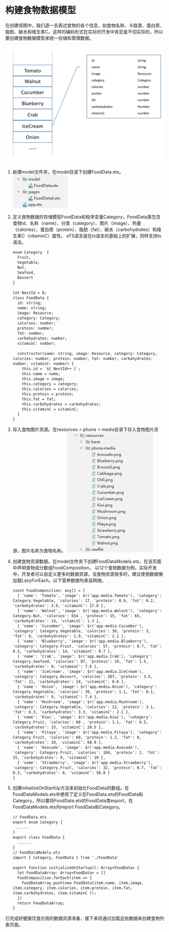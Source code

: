 # 构建食物数据模型

在创建视图中，我们逐一去表述食物的各个信息，如食物名称、卡路里、蛋白质、脂肪、碳水和维生素C。这样的编码形式在实际的开发中肯定是不切实际的，所以要创建食物数据模型来统一存储和管理数据。


![zh-cn_image_0000001215433095](figures/zh-cn_image_0000001215433095.png)


1. 新建model文件夹，在model目录下创建FoodData.ets。
   ![zh-cn_image_0000001195119619](figures/zh-cn_image_0000001195119619.png)

2. 定义食物数据的存储模型FoodData和枚举变量Category，FoodData类包含食物id、名称（name）、分类（category）、图片（image）、热量（calories）、蛋白质（protein）、脂肪（fat）、碳水（carbohydrates）和维生素C（vitaminC）属性。
   eTS语言是在ts语言的基础上的扩展，同样支持ts语法。

   ```
   enum Category  {
     Fruit,
     Vegetable,
     Nut,
     Seafood,
     Dessert
   }
   
   let NextId = 0;
   class FoodData {
     id: string;
     name: string;
     image: Resource;
     category: Category;
     calories: number;
     protein: number;
     fat: number;
     carbohydrates: number;
     vitaminC: number;
   
     constructor(name: string, image: Resource, category: Category, calories: number, protein: number, fat: number, carbohydrates: number, vitaminC: number) {
       this.id = `${ NextId++ }`;
       this.name = name;
       this.image = image;
       this.category = category;
       this.calories = calories;
       this.protein = protein;
       this.fat = fat;
       this.carbohydrates = carbohydrates;
       this.vitaminC = vitaminC;
     }
   }
   ```

3. 存入食物图片资源。在resources &gt; phone &gt; media目录下存入食物图片资源，图片名称为食物名称。
   ![zh-cn_image_0000001195117633](figures/zh-cn_image_0000001195117633.png)

4. 创建食物资源数据。在model文件夹下创建FoodDataModels.ets，在该页面中声明食物成分数组FoodComposition。
   以12个食物数据为例，实际开发中，开发者可以自定义更多的数据资源，当食物资源很多时，建议使用数据懒加载LazyForEach。以下营养数据均来自网络。

   ```
   const FoodComposition: any[] = [
     { 'name': 'Tomato', 'image': $r('app.media.Tomato'), 'category': Category.Vegetable, 'calories': 17, 'protein': 0.9, 'fat': 0.2, 'carbohydrates': 3.9, 'vitaminC': 17.8 },
     { 'name': 'Walnut', 'image': $r('app.media.Walnut'), 'category': Category.Nut, 'calories': 654 , 'protein': 15, 'fat': 65, 'carbohydrates': 14, 'vitaminC': 1.3 },
     { 'name': 'Cucumber', 'image': $r('app.media.Cucumber'), 'category': Category.Vegetable, 'calories': 30, 'protein': 3, 'fat': 0, 'carbohydrates': 1.9, 'vitaminC': 2.1 },
     { 'name': 'Blueberry', 'image': $r('app.media.Blueberry'), 'category': Category.Fruit, 'calories': 57, 'protein': 0.7, 'fat': 0.3, 'carbohydrates': 14, 'vitaminC': 9.7 },
     { 'name': 'Crab', 'image': $r('app.media.Crab'), 'category': Category.Seafood, 'calories': 97, 'protein': 19, 'fat': 1.5, 'carbohydrates': 0, 'vitaminC': 7.6 },
     { 'name': 'IceCream', 'image': $r('app.media.IceCream'), 'category': Category.Dessert, 'calories': 207, 'protein': 3.5, 'fat': 11, 'carbohydrates': 24, 'vitaminC': 0.6 },
     { 'name': 'Onion', 'image': $r('app.media.Onion'), 'category': Category.Vegetable, 'calories': 39, 'protein': 1.1, 'fat': 0.1, 'carbohydrates': 9, 'vitaminC': 7.4 },
     { 'name': 'Mushroom', 'image': $r('app.media.Mushroom'), 'category': Category.Vegetable, 'calories': 22, 'protein': 3.1, 'fat': 0.3, 'carbohydrates': 3.3, 'vitaminC': 2.1 },
     { 'name': 'Kiwi', 'image': $r('app.media.Kiwi'), 'category': Category.Fruit, 'calories': 60 , 'protein': 1.1, 'fat': 0.5, 'carbohydrates': 15, 'vitaminC': 20.5 },
     { 'name': 'Pitaya', 'image': $r('app.media.Pitaya'), 'category': Category.Fruit, 'calories': 60, 'protein': 1.2, 'fat': 0, 'carbohydrates': 10, 'vitaminC': 60.9 },
     { 'name': 'Avocado', 'image': $r('app.media.Avocado'), 'category': Category.Fruit, 'calories': 160, 'protein': 2, 'fat': 15, 'carbohydrates': 9, 'vitaminC': 10 },
     { 'name': 'Strawberry', 'image': $r('app.media.Strawberry'), 'category': Category.Fruit, 'calories': 32, 'protein': 0.7, 'fat': 0.3, 'carbohydrates': 8, 'vitaminC': 58.8 }
   ]
   ```

5. 创建initializeOnStartUp方法来初始化FoodData的数组。在FoodDataModels.ets中使用了定义在FoodData.ets的FoodData和Category，所以要将FoodData.ets的FoodData类export，在FoodDataModels.ets内import FoodData和Category。
   ```
   // FoodData.ets
   export enum Category {
    ......
   }
   export class FoodData {
     ......
   }
   // FoodDataModels.ets
   import { Category, FoodData } from './FoodData'
   
   export function initializeOnStartup(): Array<FoodData> {
     let FoodDataArray: Array<FoodData> = []
     FoodComposition.forEach(item => {
       FoodDataArray.push(new FoodData(item.name, item.image, item.category, item.calories, item.protein, item.fat, item.carbohydrates, item.vitaminC ));
     })
     return FoodDataArray;
   }
   ```


已完成好健康饮食应用的数据资源准备，接下来将通过加载这些数据来创建食物列表页面。
